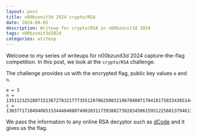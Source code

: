 ```yaml
---
layout: post
title: n00bzunit3d 2024 crypto/RSA
date: 2024-08-05 
description: Writeup for crypto/RSA in n00bzunit3d 2024 
tags: n00bzunit3d2024
categories: writeup
---
```

Welcome to my series of writeups for n00bzunit3d 2024 capture-the-flag competition. In this post, we look at the `crypto/RSA` challenge. 

The challenge provides us with the encrypted flag, public key values `e` and `n`.

```
e = 3
n = 135112325288715136727832177735512070625083219670480717841817583343851445454356579794543601926517886432778754079508684454122465776544049537510760149616899986522216930847357907483054348419798542025184280105958211364798924985051999921354369017984140216806642244876998054533895072842602131552047667500910960834243
c = 13037717184940851534440408074902031173938827302834506159512256813794613267487160058287930781080450199371859916605839773796744179698270340378901298046506802163106509143441799583051647999737073025726173300915916758770511497524353491642840238968166849681827669150543335788616727518429916536945395813
```

We pass the information to any online RSA decyptor such as <a href="https://www.dcode.fr/rsa-cipher">dCode</a> and it gives us the flag.
